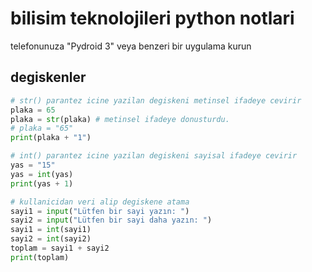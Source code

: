 # bilisim teknolojileri python notlari 

telefonunuza "Pydroid 3" veya benzeri bir uygulama kurun

## degiskenler
```python
# str() parantez icine yazilan degiskeni metinsel ifadeye cevirir
plaka = 65
plaka = str(plaka) # metinsel ifadeye donusturdu.
# plaka = "65"
print(plaka + "1")
```

```python
# int() parantez icine yazilan degiskeni sayisal ifadeye cevirir
yas = "15"
yas = int(yas)
print(yas + 1)
```

```python
# kullanicidan veri alip degiskene atama
sayi1 = input("Lütfen bir sayi yazın: ")
sayi2 = input("Lütfen bir sayi daha yazın: ")
sayi1 = int(sayi1)
sayi2 = int(sayi2)
toplam = sayi1 + sayi2
print(toplam)
```
